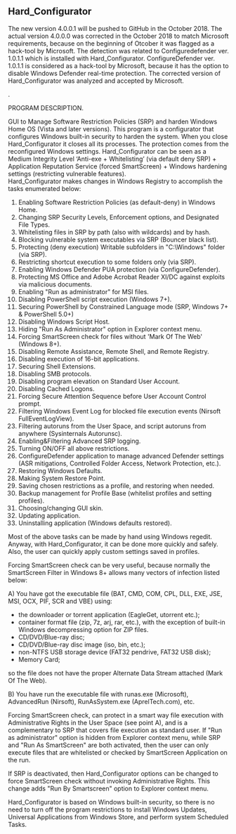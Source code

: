 ## Hard_Configurator
The new version 4.0.0.1 will be pushed to GitHub in the October 2018.
The actual version 4.0.0.0 was corrected in the October 2018 to match Microsoft requirements, because on the beginning of Otcober
it was flagged as a hack-tool by Microsoft. The detection was related to Configuredefender ver. 1.0.1.1 which is installed with
Hard_Configurator. ConfigureDefender ver. 1.0.1.1 is considered as a hack-tool by Microsoft, because it has the option to disable
Windows Defender real-time protection. The corrected version of Hard_Configurator was analyzed and accepted by Microsoft.

.

PROGRAM DESCRIPTION.

GUI to Manage Software Restriction Policies (SRP) and harden Windows Home OS (Vista and later versions).
This program is a configurator that configures Windows built-in security to harden the system. When you close Hard_Configurator it closes all its processes. The protection comes from the reconfigured Windows settings.
Hard_Configurator can be seen as a Medium Integrity Level ‘Anti-exe + Whitelisting’ (via default deny SRP) + Application Reputation Service (forced SmartScreen) + Windows hardening settings (restricting vulnerable features).  
Hard_Configurator makes changes in Windows Registry to accomplish the tasks enumerated below:

1. Enabling Software Restriction Policies (as default-deny) in Windows Home.
2. Changing SRP Security Levels, Enforcement options, and Designated File Types.
3. Whitelisting files in SRP by path (also with wildcards) and by hash.
4. Blocking vulnerable system executables via SRP (Bouncer black list).
5. Protecting (deny execution) Writable subfolders in "C:\Windows" folder (via SRP).
6. Restricting shortcut execution to some folders only (via SRP).
7. Enabling Windows Defender PUA protection (via ConfigureDefender).
8. Protecting MS Office and Adobe Acrobat Reader XI/DC against exploits via malicious documents.
9. Enabling "Run as administrator" for MSI files.
10. Disabling PowerShell script execution (Windows 7+).
11. Securing PowerShell by Constrained Language mode (SRP, Windows 7+ & PowerShell 5.0+)
12. Disabling Windows Script Host.
13. Hiding "Run As Administrator" option in Explorer context menu.
14. Forcing SmartScreen check for files without 'Mark Of The Web' (Windows 8+).
15. Disabling Remote Assistance, Remote Shell, and Remote Registry.
16. Disabling execution of 16-bit applications.
17. Securing Shell Extensions.
18. Disabling SMB protocols.
19. Disabling program elevation on Standard User Account.
20. Disabling Cached Logons.
21. Forcing Secure Attention Sequence before User Account Control prompt.
22. Filtering Windows Event Log for blocked file execution events (Nirsoft FullEventLogView).
23. Filtering autoruns from the User Space, and script autoruns from anywhere (Sysinternals Autorunsc).
24. Enabling&Filtering Advanced SRP logging.
25. Turning ON/OFF all above restrictions.
26. ConfigureDefender application to manage advanced Defender settings (ASR mitigations, Controlled Folder Access, Network Protection, etc.).
27. Restoring Windows Defaults.
28. Making System Restore Point.
29. Saving chosen restrictions as a profile, and restoring when needed.
30. Backup management for Profile Base (whitelist profiles and setting profiles).
31. Choosing/changing GUI skin.
32. Updating application.
33. Uninstalling application (Windows defaults restored).


Most of the above tasks can be made by hand using Windows regedit. Anyway, with Hard_Configurator, it can be done more quickly and safely. Also, the user can quickly apply custom settings saved in profiles.

Forcing SmartScreen check can be very useful, because normally the SmartScreen Filter in Windows 8+ allows many vectors of infection listed below:

A) You have got the executable file (BAT, CMD, COM, CPL, DLL, EXE, JSE, MSI, OCX, PIF, SCR and VBE) using:
* the downloader or torrent application (EagleGet, utorrent etc.);
* container format file (zip, 7z, arj, rar, etc.), with the exception of built-in Windows decompressing option for ZIP files.
* CD/DVD/Blue-ray disc;
* CD/DVD/Blue-ray disc image (iso, bin, etc.);
* non-NTFS USB storage device (FAT32 pendrive, FAT32 USB disk);
* Memory Card;

so the file does not have the proper Alternate Data Stream attached (Mark Of The Web).

B) You have run the executable file with runas.exe (Microsoft), AdvancedRun (Nirsoft), RunAsSystem.exe (AprelTech.com), etc.

Forcing SmartScreen check, can protect in a smart way file execution with Administrative Rights in the User Space (see point A), and is a complementary to SRP that covers file execution as standard user. If "Run as administrator" option is hidden from Explorer context menu, while SRP and "Run As SmartScreen" are both activated, then the user can only execute files that are whitelisted or checked by SmartScreen Application on the run.

If SRP is deactivated, then Hard_Configurator options can be changed to force SmartScreen check without invoking Administrative Rights. This change adds "Run By Smartscreen" option to Explorer context menu.

Hard_Configurator is based on Windows built-in security, so there is no need to turn off the program restrictions to install Windows Updates, Universal Applications from Windows Store, and perform system Scheduled Tasks.

